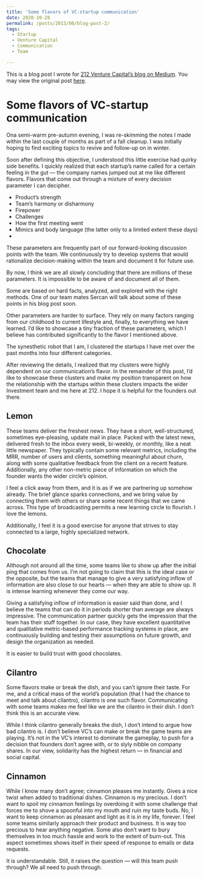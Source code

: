 ```yaml
---
title: 'Some flavors of VC-startup communication'
date: 2020-10-28
permalink: /posts/2013/08/blog-post-2/
tags:
  - Startup
  - Venture Capital
  - Communication
  - Team

---
```


This is a blog post I wrote for [212 Venture Capital’s blog on Medium](https://medium.com/212vc). You may view the original post [here](https://medium.com/212vc/some-flavors-of-vc-startup-communication-9efce90de0f).


Some flavors of VC-startup communication
======

Ona semi-warm pre-autumn evening, I was re-skimming the notes I made within the last couple of months as part of a fall cleanup. I was initially hoping to find exciting topics to revive and follow-up on in winter.

Soon after defining this objective, I understood this little exercise had quirky side benefits. I quickly realized that each startup’s name called for a certain feeling in the gut — the company names jumped out at me like different flavors. Flavors that come out through a mixture of every decision parameter I can decipher.
- Product’s strength
- Team’s harmony or disharmony
- Firepower
- Challenges
- How the first meeting went
- Mimics and body language (the latter only to a limited extent these days)
- 
These parameters are frequently part of our forward-looking discussion points with the team. We continuously try to develop systems that would rationalize decision-making within the team and document it for future use.

By now, I think we are all slowly concluding that there are millions of these parameters. It is impossible to be aware of and document all of them.

Some are based on hard facts, analyzed, and explored with the right methods. One of our team mates Sercan will talk about some of these points in his blog post soon.

Other parameters are harder to surface. They rely on many factors ranging from our childhood to current lifestyle and, finally, to everything we have learned. I’d like to showcase a tiny fraction of these parameters, which I believe has contributed significantly to the flavor I mentioned above.

The synesthetic robot that I am, I clustered the startups I have met over the past months into four different categories.

After reviewing the details, I realized that my clusters were highly dependent on our communication’s flavor.
In the remainder of this post, I’d like to showcase these clusters and make my position transparent on how the relationship with the startups within these clusters impacts the wider Investment team and me here at 212. I hope it is helpful for the founders out there.

Lemon
----
These teams deliver the freshest news. They have a short, well-structured, sometimes eye-pleasing, update mail in place. Packed with the latest news, delivered fresh to the inbox every week, bi-weekly, or monthly, like a neat little newspaper. They typically contain some relevant metrics, including the MRR, number of users and clients, something meaningful about churn, along with some qualitative feedback from the client on a recent feature. Additionally, any other non-metric piece of information on which the founder wants the wider circle’s opinion.

I feel a click away from them, and it is as if we are partnering up somehow already. The brief glance sparks connections, and we bring value by connecting them with others or share some recent things that we came across. This type of broadcasting permits a new learning circle to flourish. I love the lemons.

Additionally, I feel it is a good exercise for anyone that strives to stay connected to a large, highly specialized network.

Chocolate
-----
Although not around all the time, some teams like to show up after the initial ping that comes from us. I’m not going to claim that this is the ideal case or the opposite, but the teams that manage to give a very satisfying inflow of information are also close to our hearts — when they are able to show up. It is intense learning whenever they come our way.

Giving a satisfying inflow of information is easier said than done, and I believe the teams that can do it in periods shorter than average are always impressive. The communication partner quickly gets the impression that the team has their stuff together. In our case, they have excellent quantitative and qualitative metric-based performance tracking systems in place, are continuously building and testing their assumptions on future growth, and design the organization as needed.

It is easier to build trust with good chocolates.

Cilantro
-----
Some flavors make or break the dish, and you can’t ignore their taste. For me, and a critical mass of the world’s population (that I had the chance to meet and talk about cilantro), cilantro is one such flavor. Communicating with some teams makes me feel like we are the cilantro in their dish. I don’t think this is an accurate view.

While I think cilantro generally breaks the dish, I don’t intend to argue how bad cilantro is. I don’t believe VC’s can make or break the game teams are playing. It’s not in the VC’s interest to dominate the gameplay, to push for a decision that founders don’t agree with, or to slyly nibble on company shares.
In our view, solidarity has the highest return — in financial and social capital.

Cinnamon
-----
While I know many don’t agree; cinnamon pleases me instantly. Gives a nice twist when added to traditional dishes. Cinnamon is my precious. I don’t want to spoil my cinnamon feelings by overdoing it with some challenge that forces me to shove a spoonful into my mouth and ruin my taste buds. No, I want to keep cinnamon as pleasant and light as it is in my life, forever.
I feel some teams similarly approach their product and business. It is way too precious to hear anything negative. Some also don’t want to bury themselves in too much hassle and work to the extent of burn-out. This aspect sometimes shows itself in their speed of response to emails or data requests.

It is understandable.
Still, it raises the question — will this team push through?
We all need to push through.
